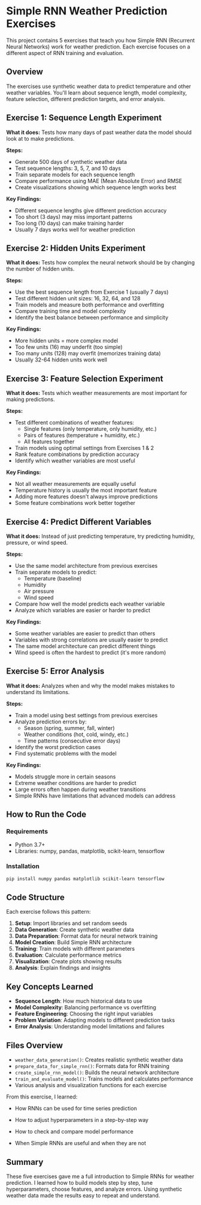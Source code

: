 # Simple RNN Weather Prediction Exercises

This project contains 5 exercises that teach you how Simple RNN (Recurrent Neural Networks) work for weather prediction. Each exercise focuses on a different aspect of RNN training and evaluation.

## Overview

The exercises use synthetic weather data to predict temperature and other weather variables. You'll learn about sequence length, model complexity, feature selection, different prediction targets, and error analysis.

## Exercise 1: Sequence Length Experiment

**What it does:** Tests how many days of past weather data the model should look at to make predictions.

**Steps:**
- Generate 500 days of synthetic weather data
- Test sequence lengths: 3, 5, 7, and 10 days
- Train separate models for each sequence length
- Compare performance using MAE (Mean Absolute Error) and RMSE
- Create visualizations showing which sequence length works best

**Key Findings:**
- Different sequence lengths give different prediction accuracy
- Too short (3 days) may miss important patterns
- Too long (10 days) can make training harder
- Usually 7 days works well for weather prediction

## Exercise 2: Hidden Units Experiment

**What it does:** Tests how complex the neural network should be by changing the number of hidden units.

**Steps:**
- Use the best sequence length from Exercise 1 (usually 7 days)
- Test different hidden unit sizes: 16, 32, 64, and 128
- Train models and measure both performance and overfitting
- Compare training time and model complexity
- Identify the best balance between performance and simplicity

**Key Findings:**
- More hidden units = more complex model
- Too few units (16) may underfit (too simple)
- Too many units (128) may overfit (memorizes training data)
- Usually 32-64 hidden units work well

## Exercise 3: Feature Selection Experiment

**What it does:** Tests which weather measurements are most important for making predictions.

**Steps:**
- Test different combinations of weather features:
  - Single features (only temperature, only humidity, etc.)
  - Pairs of features (temperature + humidity, etc.)
  - All features together
- Train models using optimal settings from Exercises 1 & 2
- Rank feature combinations by prediction accuracy
- Identify which weather variables are most useful

**Key Findings:**
- Not all weather measurements are equally useful
- Temperature history is usually the most important feature
- Adding more features doesn't always improve predictions
- Some feature combinations work better together

## Exercise 4: Predict Different Variables

**What it does:** Instead of just predicting temperature, try predicting humidity, pressure, or wind speed.

**Steps:**
- Use the same model architecture from previous exercises
- Train separate models to predict:
  - Temperature (baseline)
  - Humidity
  - Air pressure
  - Wind speed
- Compare how well the model predicts each weather variable
- Analyze which variables are easier or harder to predict

**Key Findings:**
- Some weather variables are easier to predict than others
- Variables with strong correlations are usually easier to predict
- The same model architecture can predict different things
- Wind speed is often the hardest to predict (it's more random)

## Exercise 5: Error Analysis

**What it does:** Analyzes when and why the model makes mistakes to understand its limitations.

**Steps:**
- Train a model using best settings from previous exercises
- Analyze prediction errors by:
  - Season (spring, summer, fall, winter)
  - Weather conditions (hot, cold, windy, etc.)
  - Time patterns (consecutive error days)
- Identify the worst prediction cases
- Find systematic problems with the model

**Key Findings:**
- Models struggle more in certain seasons
- Extreme weather conditions are harder to predict
- Large errors often happen during weather transitions
- Simple RNNs have limitations that advanced models can address

## How to Run the Code

### Requirements
- Python 3.7+
- Libraries: numpy, pandas, matplotlib, scikit-learn, tensorflow

### Installation
```bash
pip install numpy pandas matplotlib scikit-learn tensorflow
```

## Code Structure

Each exercise follows this pattern:
1. **Setup**: Import libraries and set random seeds
2. **Data Generation**: Create synthetic weather data
3. **Data Preparation**: Format data for neural network training
4. **Model Creation**: Build Simple RNN architecture
5. **Training**: Train models with different parameters
6. **Evaluation**: Calculate performance metrics
7. **Visualization**: Create plots showing results
8. **Analysis**: Explain findings and insights

## Key Concepts Learned

- **Sequence Length**: How much historical data to use
- **Model Complexity**: Balancing performance vs overfitting
- **Feature Engineering**: Choosing the right input variables
- **Problem Variation**: Adapting models to different prediction tasks
- **Error Analysis**: Understanding model limitations and failures

## Files Overview

- `weather_data_generation()`: Creates realistic synthetic weather data
- `prepare_data_for_simple_rnn()`: Formats data for RNN training
- `create_simple_rnn_model()`: Builds the neural network architecture
- `train_and_evaluate_model()`: Trains models and calculates performance
- Various analysis and visualization functions for each exercise



From this exercise, I learned:

- How RNNs can be used for time series prediction

- How to adjust hyperparameters in a step-by-step way

- How to check and compare model performance

- When Simple RNNs are useful and when they are not

## Summary

These five exercises gave me a full introduction to Simple RNNs for weather prediction. I learned how to build models step by step, tune hyperparameters, choose features, and analyze errors. Using synthetic weather data made the results easy to repeat and understand.